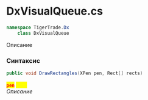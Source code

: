 
# DxVisualQueue.cs
```csharp
namespace TigerTrade.Dx  
    class DxVisualQueue
```

Описание

### Синтаксис
```csharp
public void DrawRectangles(XPen pen, Rect[] rects)
```

<mark style="color:red;">**`pen`**</mark> <mark style="color:yellow;">`XPen`</mark>  
 *Описание*  
  

                    
                    